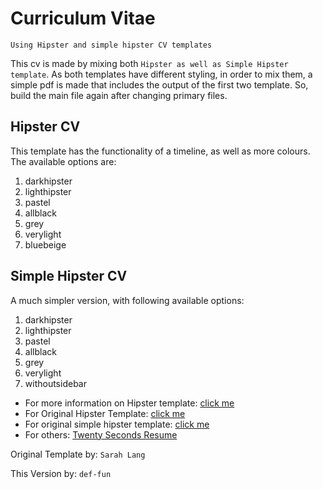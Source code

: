 # Curriculum Vitae

``Using Hipster and simple hipster CV templates ``

This cv is made by mixing both `Hipster as well as Simple Hipster  template`. As both templates have different styling, in order to mix them, a simple pdf is made that includes the output of the first two template. So, build the main file again after changing primary files.

## Hipster CV

This template has the functionality of a timeline, as well as more colours. The available options are:

1. darkhipster
2. lighthipster
3. pastel
4. allblack
5. grey
6. verylight
7. bluebeige

## Simple Hipster CV

A much simpler version, with following available options:

1. darkhipster
2. lighthipster
3. pastel
4. allblack
5. grey
6. verylight
7. withoutsidebar

- For more information on Hipster template: [click me](https://latex-ninja.com/2019/06/20/new-cv-template-all-black-hipster/)
- For Original Hipster Template: [click me](https://www.overleaf.com/latex/templates/hipster-cv/tbkbkphqrtyz)
- For original simple hipster template: [click me](https://www.overleaf.com/latex/templates/simple-hipster-cv/cnpkkjdkyhhw)
- For others: [Twenty Seconds Resume](https://www.latextemplates.com/template/twenty-seconds-resumecv)

Original Template by: ``Sarah Lang``

This Version by: ``def-fun``
